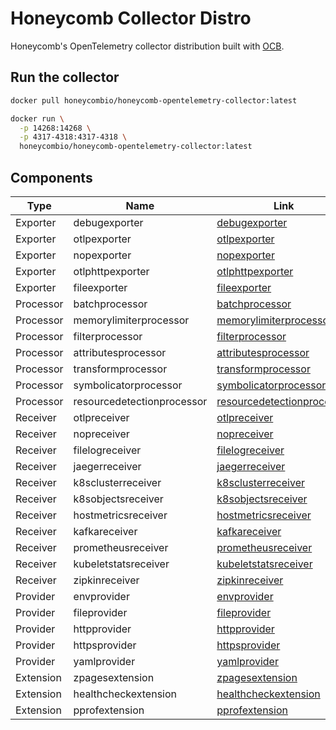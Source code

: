 # Honeycomb Collector Distro

Honeycomb's OpenTelemetry collector distribution built with [OCB](https://github.com/open-telemetry/opentelemetry-collector/tree/main/cmd/builder).

## Run the collector

```sh
docker pull honeycombio/honeycomb-opentelemetry-collector:latest
```

```sh
docker run \
  -p 14268:14268 \
  -p 4317-4318:4317-4318 \
  honeycombio/honeycomb-opentelemetry-collector:latest
```

## Components

| Type | Name | Link |
|------|------|------|
| Exporter       | debugexporter  | [debugexporter](https://pkg.go.dev/go.opentelemetry.io/collector/exporter/debugexporter) |
| Exporter       | otlpexporter   | [otlpexporter](https://pkg.go.dev/go.opentelemetry.io/collector/exporter/otlpexporter) |
| Exporter       | nopexporter    | [nopexporter](https://pkg.go.dev/go.opentelemetry.io/collector/exporter/nopexporter) |
| Exporter       | otlphttpexporter | [otlphttpexporter](https://pkg.go.dev/go.opentelemetry.io/collector/exporter/otlphttpexporter) |
| Exporter       | fileexporter   | [fileexporter](https://pkg.go.dev/github.com/open-telemetry/opentelemetry-collector-contrib/exporter/fileexporter) |
| Processor      | batchprocessor | [batchprocessor](https://pkg.go.dev/go.opentelemetry.io/collector/processor/batchprocessor) |
| Processor      | memorylimiterprocessor | [memorylimiterprocessor](https://pkg.go.dev/go.opentelemetry.io/collector/processor/memorylimiterprocessor) |
| Processor      | filterprocessor | [filterprocessor](https://pkg.go.dev/github.com/open-telemetry/opentelemetry-collector-contrib/processor/filterprocessor) |
| Processor      | attributesprocessor | [attributesprocessor](https://pkg.go.dev/github.com/open-telemetry/opentelemetry-collector-contrib/processor/attributesprocessor) |
| Processor      | transformprocessor | [transformprocessor](https://pkg.go.dev/github.com/open-telemetry/opentelemetry-collector-contrib/processor/transformprocessor) |
| Processor      | symbolicatorprocessor | [symbolicatorprocessor](https://pkg.go.dev/github.com/honeycombio/opentelemetry-collector-symbolicator/symbolicatorprocessor) |
| Processor      | resourcedetectionprocessor | [resourcedetectionprocessor](https://pkg.go.dev/github.com/open-telemetry/opentelemetry-collector-contrib/processor/resourcedetectionprocessor) |
| Receiver       | otlpreceiver   | [otlpreceiver](https://pkg.go.dev/go.opentelemetry.io/collector/receiver/otlpreceiver) |
| Receiver       | nopreceiver    | [nopreceiver](https://pkg.go.dev/go.opentelemetry.io/collector/receiver/nopreceiver) |
| Receiver       | filelogreceiver | [filelogreceiver](https://pkg.go.dev/github.com/open-telemetry/opentelemetry-collector-contrib/receiver/filelogreceiver) |
| Receiver       | jaegerreceiver | [jaegerreceiver](https://pkg.go.dev/github.com/open-telemetry/opentelemetry-collector-contrib/receiver/jaegerreceiver) |
| Receiver       | k8sclusterreceiver | [k8sclusterreceiver](https://pkg.go.dev/github.com/open-telemetry/opentelemetry-collector-contrib/receiver/k8sclusterreceiver) |
| Receiver       | k8sobjectsreceiver | [k8sobjectsreceiver](https://pkg.go.dev/github.com/open-telemetry/opentelemetry-collector-contrib/receiver/k8sobjectsreceiver) |
| Receiver       | hostmetricsreceiver | [hostmetricsreceiver](https://pkg.go.dev/github.com/open-telemetry/opentelemetry-collector-contrib/receiver/hostmetricsreceiver) |
| Receiver       | kafkareceiver  | [kafkareceiver](https://pkg.go.dev/github.com/open-telemetry/opentelemetry-collector-contrib/receiver/kafkareceiver) |
| Receiver       | prometheusreceiver | [prometheusreceiver](https://pkg.go.dev/github.com/open-telemetry/opentelemetry-collector-contrib/receiver/prometheusreceiver) |
| Receiver       | kubeletstatsreceiver | [kubeletstatsreceiver](https://pkg.go.dev/github.com/open-telemetry/opentelemetry-collector-contrib/receiver/kubeletstatsreceiver) |
| Receiver       | zipkinreceiver | [zipkinreceiver](https://pkg.go.dev/github.com/open-telemetry/opentelemetry-collector-contrib/receiver/zipkinreceiver) |
| Provider       | envprovider    | [envprovider](https://pkg.go.dev/go.opentelemetry.io/collector/confmap/provider/envprovider) |
| Provider       | fileprovider   | [fileprovider](https://pkg.go.dev/go.opentelemetry.io/collector/confmap/provider/fileprovider) |
| Provider       | httpprovider   | [httpprovider](https://pkg.go.dev/go.opentelemetry.io/collector/confmap/provider/httpprovider) |
| Provider       | httpsprovider  | [httpsprovider](https://pkg.go.dev/go.opentelemetry.io/collector/confmap/provider/httpsprovider) |
| Provider       | yamlprovider   | [yamlprovider](https://pkg.go.dev/go.opentelemetry.io/collector/confmap/provider/yamlprovider) |
| Extension      | zpagesextension | [zpagesextension](https://pkg.go.dev/go.opentelemetry.io/collector/extension/zpagesextension) |
| Extension      | healthcheckextension | [healthcheckextension](https://pkg.go.dev/github.com/open-telemetry/opentelemetry-collector-contrib/extension/healthcheckextension) |
| Extension      | pprofextension | [pprofextension](https://pkg.go.dev/github.com/open-telemetry/opentelemetry-collector-contrib/extension/pprofextension) |
